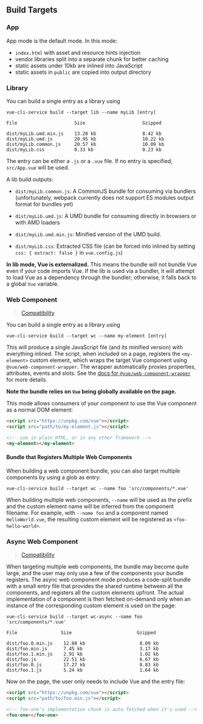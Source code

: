 ## Build Targets

### App

App mode is the default mode. In this mode:

- `index.html` with asset and resource hints injection
- vendor libraries split into a separate chunk for better caching
- static assets under 10kb are inlined into JavaScript
- static assets in `public` are copied into output directory

### Library

You can build a single entry as a library using

```
vue-cli-service build --target lib --name myLib [entry]
```

```
File                     Size                     Gzipped

dist/myLib.umd.min.js    13.28 kb                 8.42 kb
dist/myLib.umd.js        20.95 kb                 10.22 kb
dist/myLib.common.js     20.57 kb                 10.09 kb
dist/myLib.css           0.33 kb                  0.23 kb
```

The entry can be either a `.js` or a `.vue` file. If no entry is specified, `src/App.vue` will be used.

A lib build outputs:

- `dist/myLib.common.js`: A CommonJS bundle for consuming via bundlers (unfortunately, webpack currently does not support ES modules output format for bundles yet)

- `dist/myLib.umd.js`: A UMD bundle for consuming directly in browsers or with AMD loaders

- `dist/myLib.umd.min.js`: Minified version of the UMD build.

- `dist/myLib.css`: Extracted CSS file (can be forced into inlined by setting `css: { extract: false }` in `vue.config.js`)

**In lib mode, Vue is externalized.** This means the bundle will not bundle Vue even if your code imports Vue. If the lib is used via a bundler, it will attempt to load Vue as a dependency through the bundler; otherwise, it falls back to a global `Vue` variable.

### Web Component

> [Compatibility](https://github.com/vuejs/vue-web-component-wrapper#compatibility)

You can build a single entry as a library using

```
vue-cli-service build --target wc --name my-element [entry]
```

This will produce a single JavaScript file (and its minified version) with everything inlined. The script, when included on a page, registers the `<my-element>` custom element, which wraps the target Vue component using `@vue/web-component-wrapper`. The wrapper automatically proxies properties, attributes, events and slots. See the [docs for `@vue/web-component-wrapper`](https://github.com/vuejs/vue-web-component-wrapper) for more details.

**Note the bundle relies on `Vue` being globally available on the page.**

This mode allows consumers of your component to use the Vue component as a normal DOM element:

``` html
<script src="https://unpkg.com/vue"></script>
<script src="path/to/my-element.js"></script>

<!-- use in plain HTML, or in any other framework -->
<my-element></my-element>
```

#### Bundle that Registers Multiple Web Components

When building a web component bundle, you can also target multiple components by using a glob as entry:

```
vue-cli-service build --target wc --name foo 'src/components/*.vue'
```

When building multiple web components, `--name` will be used as the prefix and the custom element name will be inferred from the component filename. For example, with `--name foo` and a component named `HelloWorld.vue`, the resulting custom element will be registered as `<foo-hello-world>`.

### Async Web Component

> [Compatibility](https://github.com/vuejs/vue-web-component-wrapper#compatibility)

When targeting multiple web components, the bundle may become quite large, and the user may only use a few of the components your bundle registers. The async web component mode produces a code-split bundle with a small entry file that provides the shared runtime between all the components, and registers all the custom elements upfront. The actual implementation of a component is then fetched on-demand only when an instance of the corresponding custom element is used on the page:

```
vue-cli-service build --target wc-async --name foo 'src/components/*.vue'
```

```
File                Size                        Gzipped

dist/foo.0.min.js    12.80 kb                    8.09 kb
dist/foo.min.js      7.45 kb                     3.17 kb
dist/foo.1.min.js    2.91 kb                     1.02 kb
dist/foo.js          22.51 kb                    6.67 kb
dist/foo.0.js        17.27 kb                    8.83 kb
dist/foo.1.js        5.24 kb                     1.64 kb
```

Now on the page, the user only needs to include Vue and the entry file:

``` html
<script src="https://unpkg.com/vue"></script>
<script src="path/to/foo.min.js"></script>

<!-- foo-one's implementation chunk is auto fetched when it's used -->
<foo-one></foo-one>
```
